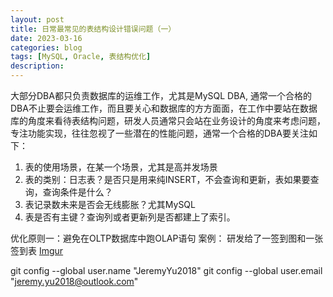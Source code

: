```yaml
---
layout: post
title: 日常最常见的表结构设计错误问题（一）
date: 2023-03-16
categories: blog
tags: [MySQL, Oracle, 表结构优化]
description: 
---
```


大部分DBA都只负责数据库的运维工作，尤其是MySQL DBA, 通常一个合格的DBA不止要会运维工作，而且要关心和数据库的方方面面，在工作中要站在数据库的角度来看待表结构问题，研发人员通常只会站在业务设计的角度来考虑问题，专注功能实现，往往忽视了一些潜在的性能问题，通常一个合格的DBA要关注如下：
   1. 表的使用场景，在某一个场景，尤其是高并发场景
   2. 表的类别：日志表？是否只是用来纯INSERT，不会查询和更新，表如果要查询，查询条件是什么？
   3. 表记录数未来是否会无线膨胀？尤其MySQL
   4. 表是否有主键？查询列或者更新列是否都建上了索引。

优化原则一：避免在OLTP数据库中跑OLAP语句
案例：
研发给了一签到图和一张签到表
[Imgur](https://i.imgur.com/JG09J07.jpg)



git config --global user.name "JeremyYu2018"
git config --global user.email "jeremy.yu2018@outlook.com"


